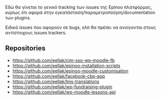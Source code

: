 Εδώ θα γίνεται το γενικό tracking των issues της Epinoo πλατφόρμας,
κυρίως ότι αφορά στην εγκατάσταση/παραμετροποίηση/documentation των plugins.

Ειδικά issues που αφορούν σε bugs, κλπ θα πρέπει να ανοίγονται στους αντίστοιχους issues trackers.

## Repositories

* https://github.com/eellak/cim-sso-wp-moodle-fb
* https://github.com/eellak/epinoo-installation-scripts
* https://github.com/eellak/epinoo-moodle-customisation
* https://github.com/eellak/facebook-cbp-app
* https://github.com/eellak/lms-translations
* https://github.com/eellak/wp-fundraising-plugin
* https://github.com/eellak/wp-moodle-lessons-api
